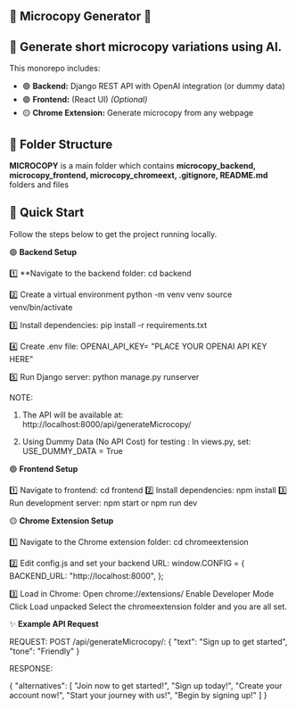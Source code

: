 ## 📝 Microcopy Generator 📝

## 🎯 Generate short microcopy variations using AI.

This monorepo includes:

- 🟢 **Backend:** Django REST API with OpenAI integration (or dummy data)
- 🟣 **Frontend:** (React UI) *(Optional)*
- 🟡 **Chrome Extension:** Generate microcopy from any webpage

## 📂 Folder Structure

**MICROCOPY** is a main folder which contains **microcopy_backend, microcopy_frontend, microcopy_chromeext, .gitignore, README.md** folders and files

## 🚀 Quick Start
Follow the steps below to get the project running locally.

🟢 **Backend Setup**

1️⃣ **Navigate to the backend folder: cd backend

2️⃣ Create a virtual environment
  python -m venv venv
  source venv/bin/activate

3️⃣ Install dependencies: pip install -r requirements.txt

4️⃣ Create .env file: OPENAI_API_KEY= "PLACE YOUR OPENAI API KEY HERE"

5️⃣ Run Django server: python manage.py runserver

NOTE:
1. The API will be available at: http://localhost:8000/api/generateMicrocopy/

2. Using Dummy Data (No API Cost) for testing :
   In views.py, set:  USE_DUMMY_DATA = True


🟣 **Frontend Setup**

1️⃣ Navigate to frontend: cd frontend
2️⃣ Install dependencies: npm install
3️⃣ Run development server: npm start or npm run dev


🟡 **Chrome Extension Setup**

1️⃣ Navigate to the Chrome extension folder: cd chromeextension

2️⃣ Edit config.js and set your backend URL:
  window.CONFIG = {
  BACKEND_URL: "http://localhost:8000", 
  };
  
3️⃣ Load in Chrome:
    Open chrome://extensions/
    Enable Developer Mode
    Click Load unpacked
    Select the chromeextension folder and you are all set.


✨ **Example API Request**

REQUEST:
POST /api/generateMicrocopy/:
{
  "text": "Sign up to get started",
  "tone": "Friendly"
}

RESPONSE:

{
  "alternatives": [
    "Join now to get started!",
    "Sign up today!",
    "Create your account now!",
    "Start your journey with us!",
    "Begin by signing up!"
  ]
}
